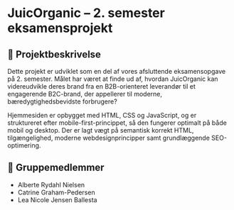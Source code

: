 # JuicOrganic – 2. semester eksamensprojekt

## 🧾 Projektbeskrivelse
Dette projekt er udviklet som en del af vores afsluttende eksamensopgave på 2. semester. Målet har været at finde ud af, hvordan JuicOrganic kan videreudvikle deres brand fra en B2B-orienteret leverandør til et engagerende B2C-brand, der appellerer til moderne, bæredygtighedsbevidste forbrugere?


Hjemmesiden er opbygget med HTML, CSS og JavaScript, og er struktureret efter mobile-first-princippet, så den fungerer optimalt på både mobil og desktop. Der er lagt vægt på semantisk korrekt HTML, tilgængelighed, moderne webdesignprincipper samt grundlæggende SEO-optimering.

## 👥 Gruppemedlemmer
- Alberte Rydahl Nielsen
- Catrine Graham-Pedersen
- Lea Nicole Jensen Ballesta
